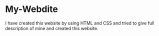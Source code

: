 # My-Webdite
I have created this website by using HTML and CSS and tried to give full description of mine and created this website.
